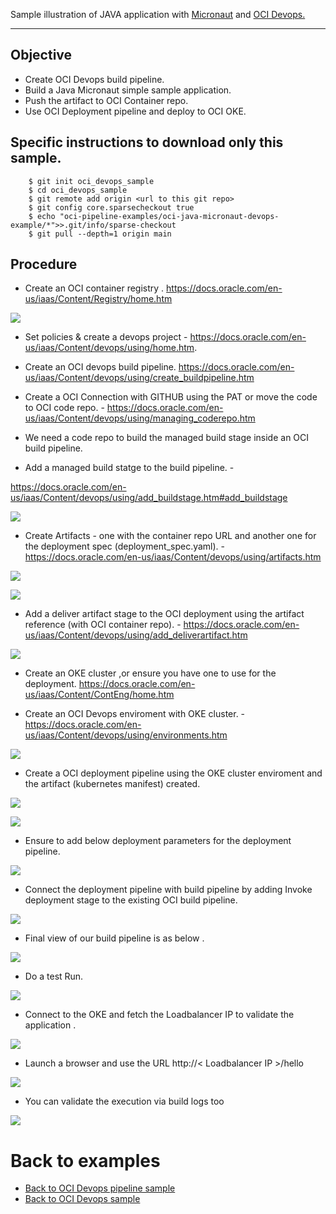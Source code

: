 Sample illustration of JAVA application with [Micronaut](https://micronaut.io/) and [OCI Devops.](https://docs.oracle.com/en-us/iaas/Content/devops/using/home.htm)

------------


Objective 
---

- Create OCI Devops build pipeline.
- Build a Java Micronaut simple sample application.
- Push the artifact to OCI Container repo.
- Use OCI Deployment pipeline and deploy to OCI OKE.

Specific instructions to download only this sample.
---

```
    $ git init oci_devops_sample
    $ cd oci_devops_sample
    $ git remote add origin <url to this git repo>
    $ git config core.sparsecheckout true
    $ echo "oci-pipeline-examples/oci-java-micronaut-devops-example/*">>.git/info/sparse-checkout
    $ git pull --depth=1 origin main

```

Procedure
---

- Create an OCI container registry . https://docs.oracle.com/en-us/iaas/Content/Registry/home.htm 

![](images/ocirepo.png)

- Set policies & create a devops project - https://docs.oracle.com/en-us/iaas/Content/devops/using/home.htm.

- Create an OCI devops build pipeline. https://docs.oracle.com/en-us/iaas/Content/devops/using/create_buildpipeline.htm 

- Create a OCI Connection with GITHUB using the PAT or move the code to OCI code repo. - https://docs.oracle.com/en-us/iaas/Content/devops/using/managing_coderepo.htm 

- We need a code repo to build the managed build stage inside an OCI build pipeline.

- Add a managed build statge to the build pipeline. - 

https://docs.oracle.com/en-us/iaas/Content/devops/using/add_buildstage.htm#add_buildstage 

![](images/mbuildstage.png)

- Create Artifacts - one with the container repo URL and another one for the deployment spec (deployment_spec.yaml). - https://docs.oracle.com/en-us/iaas/Content/devops/using/artifacts.htm 

![](images/artifact1.png)

![](images/artifact2.png)

- Add a deliver artifact stage to the OCI deployment using the artifact reference (with OCI container repo). - https://docs.oracle.com/en-us/iaas/Content/devops/using/add_deliverartifact.htm 


![](images/deliverartifact.png)


- Create an OKE cluster ,or ensure you have one to use for the deployment. https://docs.oracle.com/en-us/iaas/Content/ContEng/home.htm 

- Create an OCI Devops enviroment with OKE cluster. - https://docs.oracle.com/en-us/iaas/Content/devops/using/environments.htm

![](images/environment.png)

- Create a OCI deployment pipeline  using the OKE cluster enviroment and the artifact (kubernetes manifest) created.

![](images/deployment1.png)

![](images/deployment2.png)

- Ensure to add below deployment parameters for the deployment pipeline.

![](images/buildparam.png)

- Connect the deployment pipeline with build pipeline by adding Invoke deployment stage to the existing OCI build pipeline.

![](images/invokedeploy.png)


- Final view of our build pipeline is as below .

![](images/buildpview.png)


- Do a test Run. 

![](images/buildtest.png)

- Connect to the OKE and fetch the Loadbalancer IP to validate the application .

![](images/kubectl.png)

- Launch a browser and use the URL http://< Loadbalancer IP >/hello


![](images/lb.png)

- You can validate the execution via build logs too 

![](images/buildlog1.png)


Back to examples
============

- [Back to OCI Devops pipeline sample](./../README.md)
- [Back to OCI Devops sample](./../../README.md)











